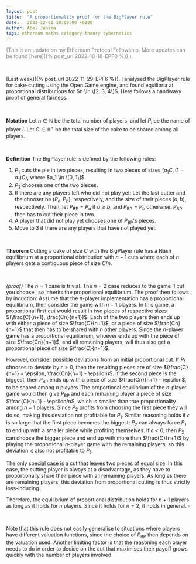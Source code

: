 ```yaml
---
layout: post
title:  "A proportionality proof for the BigPlayer rule"
date:   2022-12-01 10:00:00 +0200
author: Abel Jansma
tags: ethereum maths category-theory cybernetics
---
```

<span style="color:grey">(This is an update on my Ethereum Protocol Fellowship. More updates can be found [here]({% post_url 2022-10-18-EPF0 %}) ).</span>

<br>

[Last week]({% post_url 2022-11-29-EPF6 %}), I analysed the BigPlayer rule for cake-cutting using the Open Game engine, and found equilibria at proportional distributions for $n \in \[2, 3, 4\]$. Here follows a handwavy proof of general fairness.

<br>

**Notation** Let $n\in \mathbb{N}$ be the total number of players, and let $P_i$ be the name of player $i$. Let $C\in \mathbb{R}^+$ be the total size of the cake to be shared among all players. 

<br>


**Definition** The BigPlayer rule is defined by the following rules:
1. $P_1$ cuts the pie in two pieces, resulting in two pieces of sizes $(a_1 C, (1-a_1 )C)$, where $a_1 \in \[0, 1\]$. 
2. $P_2$ chooses one of the two pieces.
3. If there are any players left who did not play yet: Let the last cutter and the chooser be $(P_a, P_b)$, respectively, and the size of their pieces $(a, b)$, respectively. Then, let $P_\text{BP}=P_a$ if $a\geq b$, and $P_\text{BP}=P_b$ otherwise. $P_\text{BP}$ then has to cut their piece in two.
4. A player that did not play yet chooses one of $P_\text{BP}$'s pieces. 
5. Move to 3 if there are any players that have not played yet. 

<br>

**Theorem** Cutting a cake of size $C$ with the BigPlayer rule has a Nash equilibrium at a proportional distribution with $n-1$ cuts where each of $n$ players gets a contiguous piece of size $C/n$.

<br>

*(proof)* The $n=1$ case is trivial. The $n=2$ case reduces to the game 'I cut you choose', so inherits the proportional equilibrium. The proof then follows by induction: Assume that the $n$-player implementation has a proportional equilibrium, then consider the game with $n+1$ players. In this game, a proportional first cut would result in two pieces of respective sizes $(\frac{C}{n+1}, \frac{Cn}{n+1})$. Each of the two players then ends up with either a piece of size $\frac{C}{n+1}$, or a piece of size $\frac{Cn}{n+1}$ that then has to be shared with $n$ other players. Since the $n$-player game has a proportional equilibrium, whoever ends up with the piece of size $\frac{Cn}{n+1}$, and all remaining players, will thus also get a proportional piece of size $\frac{C}{n+1}$. 

However, consider possible deviations from an initial proportional cut. If $P_1$ chooses to deviate by $\epsilon>0$, then the resulting pieces are of size $(\frac{C}{n+1} + \epsilon, \frac{Cn}{n+1} - \epsilon)$. If the second piece is the biggest, then $P_\text{BP}$ ends up with a piece of size $\frac{Cn}{n+1} - \epsilon$, to be shared among $n$ players. The proportional equilibrium of the $n$-player game would then give $P_\text{BP}$ and each remaining player a piece of size $\frac{C}{n+1} - \epsilon/n$, which is smaller than true proportionality among $n+1$ players. Since $P_2$ profits from choosing the first piece they will do so, making this deviation not profitable for $P_1$. Similar reasoning holds if $\epsilon$ is so large that the first piece becomes the biggest: $P_2$ can always force $P_1$ to end up with a smaller piece while profiting themselves. If $\epsilon<0$, then $P_2$ can choose the bigger piece and end up with more than $\frac{C}{n+1}$ by playing the proportional $n$-player game with the remaining players, so this deviation is also not profitable to $P_1$.

The only special case is a cut that leaves two pieces of equal size. In this case, the cutting player is always at a disadvantage, as they have to proportionally share their piece with all remaining players. As long as there are remaining players, this deviation from proportional cutting is thus strictly loss-inducing. 

Therefore, the equilibrium of proportional distribution holds for $n+1$ players as long as it holds for $n$ players. Since it holds for $n=2$, it holds in general. $\square$

<br>

Note that this rule does not easily generalise to situations where players have different valuation functions, since the choice of $P_\text{BP}$ then depends on the valuation used. Another limiting factor is that the reasoning each player needs to do in order to decide on the cut that maximises their payoff grows quickly with the number of players involved. 

<br>

<!-- 
While it might seem artificial to restrict the cuts to non-equal divisions, I would argue that this is not very limiting. In practice, the only reason to cut the cake into two equal parts would be to sabotage the game, since an almost-equal division leads to a very bad outcome for the cutting player. Only the final two players will want to share the cake equally, and can do so without breaking the game, since no BigPlayer needs to be selected. Moreover, in practice it is often easier to decide which of two pieces is bigger than to divide a piece into two equal parts. For example, a perfect $(\frac{1}{2}, \frac{1}{2})$ division of an actual cake is impossible even with a very sharp knife, while deciding which of the two pieces is bigger is easy, for example by using a scale.  -->